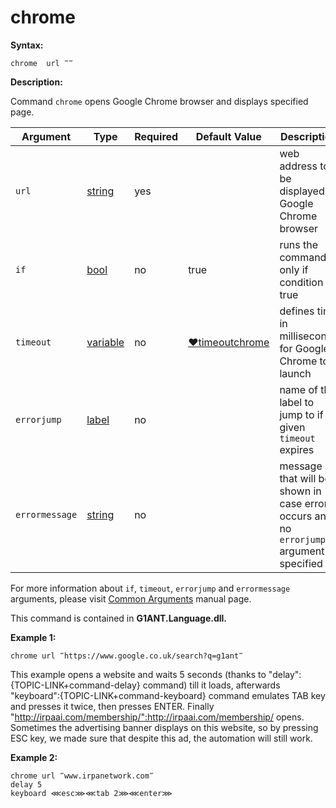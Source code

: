 # chrome

**Syntax:**

```G1ANT
chrome  url ‴‴ 
```

**Description:**

Command `chrome` opens Google Chrome browser and displays specified page. 

| Argument | Type | Required | Default Value | Description |
| -------- | ---- | -------- | ------------- | ----------- |
|`url`| [string](https://github.com/G1ANT-Robot/G1ANT.Manual/blob/master/G1ANT-Language/Structures/string.md) | yes| | web address to be displayed in Google Chrome browser |
| `if` | [bool](https://github.com/G1ANT-Robot/G1ANT.Manual/blob/master/G1ANT-Language/Structures/bool.md) | no | true | runs the command only if condition is true |
|`timeout`| [variable](https://github.com/G1ANT-Robot/G1ANT.Manual/blob/master/G1ANT-Language/Special-Characters/variable.md) | no | [♥timeoutchrome](https://github.com/G1ANT-Robot/G1ANT.Manual/blob/master/G1ANT-Language/Variables/Special-Variables.md) | defines time in milliseconds for Google Chrome to launch |
| `errorjump`  | [label](https://github.com/G1ANT-Robot/G1ANT.Manual/blob/master/G1ANT-Language/Structures/label.md) | no |  | name of the label to jump to if given `timeout` expires |
| `errormessage ` | [string](https://github.com/G1ANT-Robot/G1ANT.Manual/blob/master/G1ANT-Language/Structures/string.md) | no | | message that will be shown in case error occurs and no `errorjump` argument is specified |

For more information about `if`, `timeout`, `errorjump` and `errormessage` arguments, please visit [Common Arguments](https://github.com/G1ANT-Robot/G1ANT.Manual/blob/master/G1ANT-Language/Common-Arguments.md)  manual page.

This command is contained in **G1ANT.Language.dll.**

**Example 1:**

```G1ANT
chrome url ‴https://www.google.co.uk/search?q=g1ant‴
```

 

This example opens a website and waits 5 seconds (thanks to "delay":{TOPIC-LINK+command-delay} command) till it loads, afterwards "keyboard":{TOPIC-LINK+command-keyboard} command emulates TAB key and presses it twice, then presses ENTER. Finally "http://irpaai.com/membership/":http://irpaai.com/membership/ opens. Sometimes the advertising banner displays on this website, so by pressing ESC key, we made sure that despite this ad, the automation will still work.

**Example 2:**

```G1ANT
chrome url ‴www.irpanetwork.com‴
delay 5
keyboard ⋘esc⋙⋘tab 2⋙⋘enter⋙
```

 


